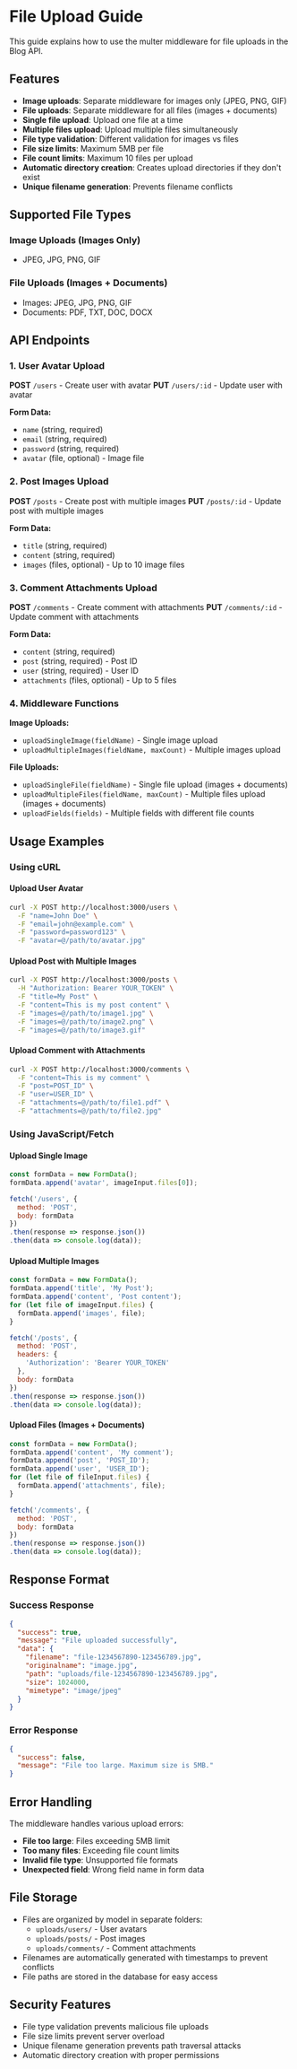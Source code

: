 # File Upload Guide

This guide explains how to use the multer middleware for file uploads in the Blog API.

## Features

- **Image uploads**: Separate middleware for images only (JPEG, PNG, GIF)
- **File uploads**: Separate middleware for all files (images + documents)
- **Single file upload**: Upload one file at a time
- **Multiple files upload**: Upload multiple files simultaneously
- **File type validation**: Different validation for images vs files
- **File size limits**: Maximum 5MB per file
- **File count limits**: Maximum 10 files per upload
- **Automatic directory creation**: Creates upload directories if they don't exist
- **Unique filename generation**: Prevents filename conflicts

## Supported File Types

### Image Uploads (Images Only)
- JPEG, JPG, PNG, GIF

### File Uploads (Images + Documents)
- Images: JPEG, JPG, PNG, GIF
- Documents: PDF, TXT, DOC, DOCX

## API Endpoints

### 1. User Avatar Upload

**POST** `/users` - Create user with avatar
**PUT** `/users/:id` - Update user with avatar

**Form Data:**
- `name` (string, required)
- `email` (string, required)
- `password` (string, required)
- `avatar` (file, optional) - Image file

### 2. Post Images Upload

**POST** `/posts` - Create post with multiple images
**PUT** `/posts/:id` - Update post with multiple images

**Form Data:**
- `title` (string, required)
- `content` (string, required)
- `images` (files, optional) - Up to 10 image files

### 3. Comment Attachments Upload

**POST** `/comments` - Create comment with attachments
**PUT** `/comments/:id` - Update comment with attachments

**Form Data:**
- `content` (string, required)
- `post` (string, required) - Post ID
- `user` (string, required) - User ID
- `attachments` (files, optional) - Up to 5 files

### 4. Middleware Functions

**Image Uploads:**
- `uploadSingleImage(fieldName)` - Single image upload
- `uploadMultipleImages(fieldName, maxCount)` - Multiple images upload

**File Uploads:**
- `uploadSingleFile(fieldName)` - Single file upload (images + documents)
- `uploadMultipleFiles(fieldName, maxCount)` - Multiple files upload (images + documents)
- `uploadFields(fields)` - Multiple fields with different file counts

## Usage Examples

### Using cURL

#### Upload User Avatar
```bash
curl -X POST http://localhost:3000/users \
  -F "name=John Doe" \
  -F "email=john@example.com" \
  -F "password=password123" \
  -F "avatar=@/path/to/avatar.jpg"
```

#### Upload Post with Multiple Images
```bash
curl -X POST http://localhost:3000/posts \
  -H "Authorization: Bearer YOUR_TOKEN" \
  -F "title=My Post" \
  -F "content=This is my post content" \
  -F "images=@/path/to/image1.jpg" \
  -F "images=@/path/to/image2.png" \
  -F "images=@/path/to/image3.gif"
```

#### Upload Comment with Attachments
```bash
curl -X POST http://localhost:3000/comments \
  -F "content=This is my comment" \
  -F "post=POST_ID" \
  -F "user=USER_ID" \
  -F "attachments=@/path/to/file1.pdf" \
  -F "attachments=@/path/to/file2.jpg"
```

### Using JavaScript/Fetch

#### Upload Single Image
```javascript
const formData = new FormData();
formData.append('avatar', imageInput.files[0]);

fetch('/users', {
  method: 'POST',
  body: formData
})
.then(response => response.json())
.then(data => console.log(data));
```

#### Upload Multiple Images
```javascript
const formData = new FormData();
formData.append('title', 'My Post');
formData.append('content', 'Post content');
for (let file of imageInput.files) {
  formData.append('images', file);
}

fetch('/posts', {
  method: 'POST',
  headers: {
    'Authorization': 'Bearer YOUR_TOKEN'
  },
  body: formData
})
.then(response => response.json())
.then(data => console.log(data));
```

#### Upload Files (Images + Documents)
```javascript
const formData = new FormData();
formData.append('content', 'My comment');
formData.append('post', 'POST_ID');
formData.append('user', 'USER_ID');
for (let file of fileInput.files) {
  formData.append('attachments', file);
}

fetch('/comments', {
  method: 'POST',
  body: formData
})
.then(response => response.json())
.then(data => console.log(data));
```



## Response Format

### Success Response
```json
{
  "success": true,
  "message": "File uploaded successfully",
  "data": {
    "filename": "file-1234567890-123456789.jpg",
    "originalname": "image.jpg",
    "path": "uploads/file-1234567890-123456789.jpg",
    "size": 1024000,
    "mimetype": "image/jpeg"
  }
}
```

### Error Response
```json
{
  "success": false,
  "message": "File too large. Maximum size is 5MB."
}
```

## Error Handling

The middleware handles various upload errors:

- **File too large**: Files exceeding 5MB limit
- **Too many files**: Exceeding file count limits
- **Invalid file type**: Unsupported file formats
- **Unexpected field**: Wrong field name in form data

## File Storage

- Files are organized by model in separate folders:
  - `uploads/users/` - User avatars
  - `uploads/posts/` - Post images
  - `uploads/comments/` - Comment attachments
- Filenames are automatically generated with timestamps to prevent conflicts
- File paths are stored in the database for easy access

## Security Features

- File type validation prevents malicious file uploads
- File size limits prevent server overload
- Unique filename generation prevents path traversal attacks
- Automatic directory creation with proper permissions 